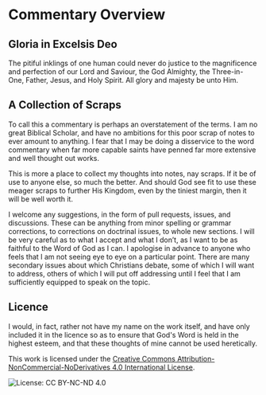 # Commentary Overview

## Gloria in Excelsis Deo
The pitiful inklings of one human could never do justice to the magnificence and perfection of our Lord and Saviour, the God Almighty, the Three-in-One, Father, Jesus, and Holy Spirit. All glory and majesty be unto Him.

## A Collection of Scraps
To call this a commentary is perhaps an overstatement of the terms. I am no great Biblical Scholar, and have no ambitions for this poor scrap of notes to ever amount to anything. I fear that I may be doing a disservice to the word commentary when far more capable saints have penned far more extensive and well thought out works.

This is more a place to collect my thoughts into notes, nay scraps. If it be of use to anyone else, so much the better. And should God see fit to use these meager scraps to further His Kingdom, even by the tiniest margin, then it will be well worth it.

I welcome any suggestions, in the form of pull requests, issues, and discussions. These can be anything from minor spelling or grammar corrections, to corrections on doctrinal issues, to whole new sections. I will be very careful as to what I accept and what I don’t, as I want to be as faithful to the Word of God as I can. I apologise in advance to anyone who feels that I am not seeing eye to eye on a particular point. There are many secondary issues about which Christians debate, some of which I will want to address, others of which I will put off addressing until I feel that I am sufficiently equipped to speak on the topic.

## Licence

I would, in fact, rather not have my name on the work itself, and have only included it in the licence so as to ensure that God's Word is held in the highest esteem, and that these thoughts of mine cannot be used heretically.

This work is licensed under the [Creative Commons Attribution-NonCommercial-NoDerivatives 4.0 International License](https://creativecommons.org/licenses/by-nc-nd/4.0/).

![License: CC BY-NC-ND 4.0](https://img.shields.io/badge/License-CC%20BY--NC--ND%204.0-lightgrey.svg)
